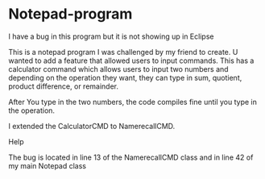 # Notepad-program
I have a bug in this program but it is not showing up in Eclipse

 This is a notepad program I was challenged by my friend to create. U wanted to add a feature that allowed users to input commands. This has a calculator command which allows users to input two numbers and depending on the operation they want, they can type in sum, quotient, product difference, or remainder.
 
 After You type in the two numbers, the code compiles fine until you type in the operation.
 
 I extended the CalculatorCMD to NamerecallCMD.
 
 Help
 
The bug is located in line 13 of the NamerecallCMD class and in line 42 of my main Notepad class
